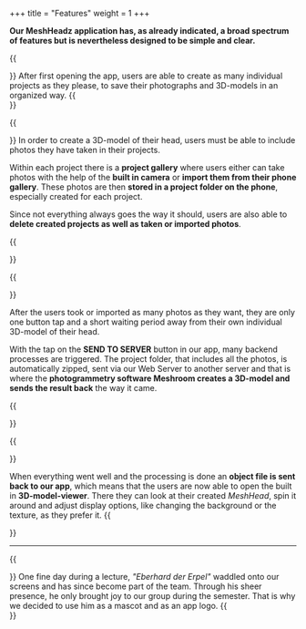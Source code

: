 +++
title = "Features"
weight = 1
+++

**Our MeshHeadz application has, as already indicated, a broad spectrum of features but is nevertheless designed to be simple and clear.**  


{{<section title="Create Your Own Projects">}} 
After first opening the app, users are able to create as many individual projects as they please, to save their photographs and 3D-models in an organized way. 
{{</section>}}


{{<section title="Take Photos With The Built In Camera">}} 
In order to create a 3D-model of their head, users must be able to include photos they have taken in their projects. 

Within each project there is a **project gallery** where users either can take photos with the help of the **built in camera** or **import them from their phone gallery**. These photos are then **stored in a project folder on the phone**, especially created for each project. 

Since not everything always goes the way it should, users are also able to **delete created projects as well as taken or imported photos**. 

{{</section>}}


{{<section title="Generate A 3D-Model With Only One Button Tap">}} 

After the users took or imported as many photos as they want, they are only one button tap and a short waiting period away from their own individual 3D-model of their head. 

With the tap on the **SEND TO SERVER** button in our app, many backend processes are triggered. 
The project folder, that includes all the photos, is automatically zipped, sent via our Web Server to another server and that is where the **photogrammetry software Meshroom creates a 3D-model and sends the result back** the way it came.

{{</section>}}

{{<section title="Spin Your 3D-Head Right Round, Right Round">}} 

When everything went well and the processing is done an **object file is sent back to our app**, which means that the users are now able to open the built in **3D-model-viewer**. There they can look at their created _MeshHead_, spin it around and adjust display options, like changing the background or the texture, as they prefer it. 
{{</section>}}
___
{{<section title="Since Some May Wonder…What About The Duck?">}} 
One fine day during a lecture, _"Eberhard der Erpel"_ waddled onto our screens and has since become part of the team. Through his sheer presence, he only brought joy to our group during the semester. That is why we decided to use him as a mascot and as an app logo.
{{</section>}}
